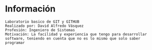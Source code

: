 # Información
    Laboratorio basico de GIT y GITHUB
    Realizado por: David Alfredo Vásquez
    Profesión: Ingeniero de Sistemas
    Motivación: La facilidad y experiencia que tengo para desarrollar software, teniendo en cuenta que no es lo mismo que solo saber programar